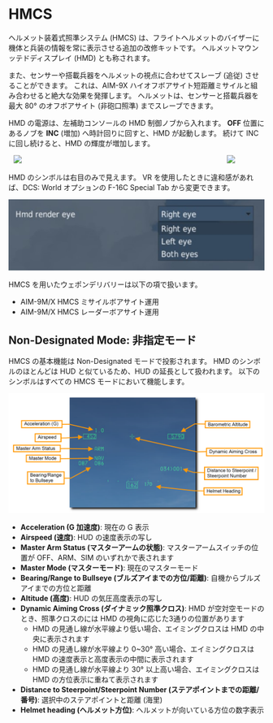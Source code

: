 # HMCS

ヘルメット装着式照準システム (HMCS) は、フライトヘルメットのバイザーに機体と兵装の情報を常に表示させる追加の改修キットです。
ヘルメットマウンッテドディスプレイ (HMD) とも称されます。

また、センサーや搭載兵器をヘルメットの視点に合わせてスレーブ (追従) させることができます。
これは、AIM-9X ハイオフボアサイト短距離ミサイルと組み合わせると絶大な効果を発揮します。
ヘルメットは、センサーと搭載兵器を最大 80° のオフボアサイト (非砲口照準) までスレーブできます。

HMD の電源は、左補助コンソールの HMD 制御ノブから入れます。
**OFF** 位置にあるノブを **INC** (増加) へ時計回りに回すと、HMD が起動します。
続けて INC に回し続けると、HMD の輝度が増加します。

<img src="../../images/dcs11-hmcs_panel.jpg" align="left" hspace="10" width="400">

<img src="../../images/dcs_procedure55.jpg" hspace="10" width="150">

HMD のシンボルは右目のみで見えます。
VR を使用したときに違和感があれば、DCS: World オプションの F-16C Special Tab から変更できます。

![dcs61-hmcs_eye](../images/dcs61-hmcs_eye.jpg)

HMCS を用いたウェポンデリバリーは以下の項で扱います。

- AIM-9M/X HMCS ミサイルボアサイト運用
- AIM-9M/X HMCS レーダーボアサイト運用

## Non-Designated Mode: 非指定モード

HMCS の基本機能は Non-Designated モードで投影されます。
HMD のシンボルのほとんどは HUD と似ているため、HUD の延長として扱われます。
以下のシンボルはすべての HMCS モードにおいて機能します。

![dcs62-hmcs_symbols](../images/dcs62-hmcs_symbols.png)

- **Acceleration (G 加速度)**: 現在の G 表示
- **Airspeed (速度)**: HUD の速度表示の写し
- **Master Arm Status (マスターアームの状態)**: マスターアームスイッチの位置が OFF、ARM、SIM のいずれかで表されます
- **Master Mode (マスターモード)**: 現在のマスターモード
- **Bearing/Range to Bullseye (ブルズアイまでの方位/距離)**: 自機からブルズアイまでの方位と距離
- **Altitude (高度)**: HUD の気圧高度表示の写し
- **Dynamic Aiming Cross (ダイナミック照準クロス)**: HMD が空対空モードのとき、照準クロスのには HMD の視角に応じた3通りの位置があります
    - HMD の見通し線が水平線より低い場合、エイミングクロスは HMD の中央に表示されます
    - HMD の見通し線が水平線より 0~30° 高い場合、エイミングクロスは HMD の速度表示と高度表示の中間に表示されます
    - HMD の見通し線が水平線より 30° 以上高い場合、エイミングクロスは HMD の方位表示に重ねて表示されます
- **Distance to Steerpoint/Steerpoint Number (ステアポイントまでの距離/番号)**: 選択中のステアポイントと距離 (海里)
- **Helmet heading (ヘルメット方位)**: ヘルメットが向いている方位の数字表示
